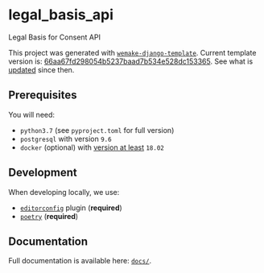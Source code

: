 # legal_basis_api

Legal Basis for Consent API

This project was generated with [`wemake-django-template`](https://github.com/wemake-services/wemake-django-template). Current template version is: [66aa67fd298054b5237baad7b534e528dc153365](https://github.com/wemake-services/wemake-django-template/tree/66aa67fd298054b5237baad7b534e528dc153365). See what is [updated](https://github.com/wemake-services/wemake-django-template/compare/66aa67fd298054b5237baad7b534e528dc153365...master) since then.



## Prerequisites

You will need:

- `python3.7` (see `pyproject.toml` for full version)
- `postgresql` with version `9.6`
- `docker` (optional) with [version at least](https://docs.docker.com/compose/compose-file/#compose-and-docker-compatibility-matrix) `18.02`


## Development

When developing locally, we use:

- [`editorconfig`](http://editorconfig.org/) plugin (**required**)
- [`poetry`](https://github.com/sdispater/poetry) (**required**)


## Documentation

Full documentation is available here: [`docs/`](docs).
